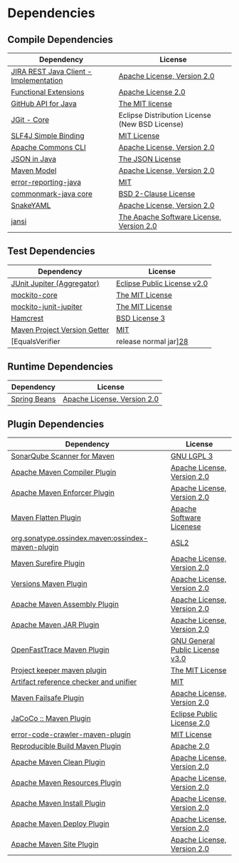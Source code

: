 <!-- @formatter:off -->
# Dependencies

## Compile Dependencies

| Dependency                                  | License                                        |
| ------------------------------------------- | ---------------------------------------------- |
| [JIRA REST Java Client - Implementation][0] | [Apache License, Version 2.0][1]               |
| [Functional Extensions][2]                  | [Apache License 2.0][3]                        |
| [GitHub API for Java][4]                    | [The MIT license][5]                           |
| [JGit - Core][6]                            | Eclipse Distribution License (New BSD License) |
| [SLF4J Simple Binding][7]                   | [MIT License][8]                               |
| [Apache Commons CLI][9]                     | [Apache License, Version 2.0][10]              |
| [JSON in Java][11]                          | [The JSON License][12]                         |
| [Maven Model][13]                           | [Apache License, Version 2.0][10]              |
| [error-reporting-java][14]                  | [MIT][15]                                      |
| [commonmark-java core][16]                  | [BSD 2-Clause License][17]                     |
| [SnakeYAML][18]                             | [Apache License, Version 2.0][19]              |
| [jansi][20]                                 | [The Apache Software License, Version 2.0][19] |

## Test Dependencies

| Dependency                                | License                           |
| ----------------------------------------- | --------------------------------- |
| [JUnit Jupiter (Aggregator)][21]          | [Eclipse Public License v2.0][22] |
| [mockito-core][23]                        | [The MIT License][24]             |
| [mockito-junit-jupiter][23]               | [The MIT License][24]             |
| [Hamcrest][25]                            | [BSD License 3][26]               |
| [Maven Project Version Getter][27]        | [MIT][15]                         |
| [EqualsVerifier | release normal jar][28] | [Apache License, Version 2.0][10] |

## Runtime Dependencies

| Dependency         | License                          |
| ------------------ | -------------------------------- |
| [Spring Beans][29] | [Apache License, Version 2.0][1] |

## Plugin Dependencies

| Dependency                                              | License                               |
| ------------------------------------------------------- | ------------------------------------- |
| [SonarQube Scanner for Maven][30]                       | [GNU LGPL 3][31]                      |
| [Apache Maven Compiler Plugin][32]                      | [Apache License, Version 2.0][10]     |
| [Apache Maven Enforcer Plugin][33]                      | [Apache License, Version 2.0][10]     |
| [Maven Flatten Plugin][34]                              | [Apache Software Licenese][19]        |
| [org.sonatype.ossindex.maven:ossindex-maven-plugin][35] | [ASL2][19]                            |
| [Maven Surefire Plugin][36]                             | [Apache License, Version 2.0][10]     |
| [Versions Maven Plugin][37]                             | [Apache License, Version 2.0][10]     |
| [Apache Maven Assembly Plugin][38]                      | [Apache License, Version 2.0][10]     |
| [Apache Maven JAR Plugin][39]                           | [Apache License, Version 2.0][10]     |
| [OpenFastTrace Maven Plugin][40]                        | [GNU General Public License v3.0][41] |
| [Project keeper maven plugin][42]                       | [The MIT License][43]                 |
| [Artifact reference checker and unifier][44]            | [MIT][15]                             |
| [Maven Failsafe Plugin][45]                             | [Apache License, Version 2.0][10]     |
| [JaCoCo :: Maven Plugin][46]                            | [Eclipse Public License 2.0][47]      |
| [error-code-crawler-maven-plugin][48]                   | [MIT License][49]                     |
| [Reproducible Build Maven Plugin][50]                   | [Apache 2.0][19]                      |
| [Apache Maven Clean Plugin][51]                         | [Apache License, Version 2.0][10]     |
| [Apache Maven Resources Plugin][52]                     | [Apache License, Version 2.0][10]     |
| [Apache Maven Install Plugin][53]                       | [Apache License, Version 2.0][19]     |
| [Apache Maven Deploy Plugin][54]                        | [Apache License, Version 2.0][19]     |
| [Apache Maven Site Plugin][55]                          | [Apache License, Version 2.0][10]     |

[0]: https://ecosystem.atlassian.net/wiki/spaces/JRJC/overview
[1]: https://www.apache.org/licenses/LICENSE-2.0
[2]: https://docs.atlassian.com/fugue-parent/4.1.0/apidocs/io/atlassian/fugue/package-summary.html
[3]: http://www.apache.org/licenses/LICENSE-2.0
[4]: https://github-api.kohsuke.org/
[5]: https://www.opensource.org/licenses/mit-license.php
[6]: https://www.eclipse.org/jgit/
[7]: http://www.slf4j.org
[8]: http://www.opensource.org/licenses/mit-license.php
[9]: https://commons.apache.org/proper/commons-cli/
[10]: https://www.apache.org/licenses/LICENSE-2.0.txt
[11]: https://github.com/douglascrockford/JSON-java
[12]: http://json.org/license.html
[13]: https://maven.apache.org/ref/3.8.6/maven-model/
[14]: https://github.com/exasol/error-reporting-java
[15]: https://opensource.org/licenses/MIT
[16]: https://github.com/commonmark/commonmark-java/commonmark
[17]: https://opensource.org/licenses/BSD-2-Clause
[18]: https://bitbucket.org/snakeyaml/snakeyaml
[19]: http://www.apache.org/licenses/LICENSE-2.0.txt
[20]: http://fusesource.github.io/jansi
[21]: https://junit.org/junit5/
[22]: https://www.eclipse.org/legal/epl-v20.html
[23]: https://github.com/mockito/mockito
[24]: https://github.com/mockito/mockito/blob/main/LICENSE
[25]: http://hamcrest.org/JavaHamcrest/
[26]: http://opensource.org/licenses/BSD-3-Clause
[27]: https://github.com/exasol/maven-project-version-getter
[28]: https://www.jqno.nl/equalsverifier
[29]: https://github.com/spring-projects/spring-framework
[30]: http://sonarsource.github.io/sonar-scanner-maven/
[31]: http://www.gnu.org/licenses/lgpl.txt
[32]: https://maven.apache.org/plugins/maven-compiler-plugin/
[33]: https://maven.apache.org/enforcer/maven-enforcer-plugin/
[34]: https://www.mojohaus.org/flatten-maven-plugin
[35]: https://sonatype.github.io/ossindex-maven/maven-plugin/
[36]: https://maven.apache.org/surefire/maven-surefire-plugin/
[37]: http://www.mojohaus.org/versions-maven-plugin/
[38]: https://maven.apache.org/plugins/maven-assembly-plugin/
[39]: https://maven.apache.org/plugins/maven-jar-plugin/
[40]: https://github.com/itsallcode/openfasttrace-maven-plugin
[41]: https://www.gnu.org/licenses/gpl-3.0.html
[42]: https://github.com/exasol/project-keeper/
[43]: https://github.com/exasol/project-keeper/blob/main/LICENSE
[44]: https://github.com/exasol/artifact-reference-checker-maven-plugin
[45]: https://maven.apache.org/surefire/maven-failsafe-plugin/
[46]: https://www.jacoco.org/jacoco/trunk/doc/maven.html
[47]: https://www.eclipse.org/legal/epl-2.0/
[48]: https://github.com/exasol/error-code-crawler-maven-plugin/
[49]: https://github.com/exasol/error-code-crawler-maven-plugin/blob/main/LICENSE
[50]: http://zlika.github.io/reproducible-build-maven-plugin
[51]: https://maven.apache.org/plugins/maven-clean-plugin/
[52]: https://maven.apache.org/plugins/maven-resources-plugin/
[53]: http://maven.apache.org/plugins/maven-install-plugin/
[54]: http://maven.apache.org/plugins/maven-deploy-plugin/
[55]: https://maven.apache.org/plugins/maven-site-plugin/
